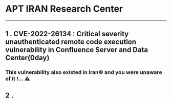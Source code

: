 # APT IRAN Research Center
-----------------------------------------------------------------
## 1 . CVE-2022-26134 : Critical severity unauthenticated remote code execution vulnerability in Confluence Server and Data Center(0day) 

### This vulnerability also existed in Iran☫ and you were unaware of it !... ⚠



## 2 . 


